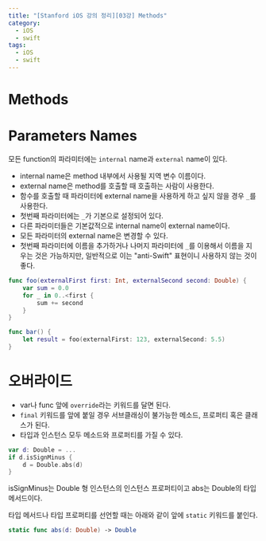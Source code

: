 ```yaml
---
title: "[Stanford iOS 강의 정리][03강] Methods"
category:
  - iOS
  - swift
tags: 
  - iOS
  - swift
---
```


# Methods

# Parameters Names

모든 function의 파라미터에는 `internal` name과 `external` name이 있다.

- internal name은 method 내부에서 사용될 지역 변수 이름이다.
- external name은 method를 호출할 때 호출하는 사람이 사용한다.
- 함수를 호출할 때 파라미터에 external name을 사용하게 하고 싶지 않을 경우 `_`를 사용한다.
- 첫번째 파라미터에는 `_`가 기본으로 설정되어 있다.
- 다른 파라미터들은 기본값적으로 internal name이 external name이다.
- 모든 파라미터의 external name은 변경할 수 있다.
- 첫번째 파라미터에 이름을 추가하거나 나머지 파라미터에 `_`를 이용해서  이름을 지우는 것은 가능하지만, 일반적으로 이는 "anti-Swift" 표현이니 사용하지 않는 것이 좋다.

```swift
func foo(externalFirst first: Int, externalSecond second: Double) {
    var sum = 0.0
    for _ in 0..<first {
        sum += second
    }
}

func bar() {
    let result = foo(externalFirst: 123, externalSecond: 5.5)
}
```

# 오버라이드

- var나 func 앞에 `override`라는 키워드를 달면 된다.
- `final` 키워드를 앞에 붙일 경우 서브클래싱이 불가능한 메소드, 프로퍼티 혹은 클래스가 된다.
- 타입과 인스턴스 모두 메소드와 프로퍼티를 가질 수 있다.

```swift
var d: Double = ...
if d.isSignMinus {
    d = Double.abs(d)
}
```
isSignMinus는 Double 형 인스턴스의 인스턴스 프로퍼티이고
abs는 Double의 타입 메서드이다.

타입 메서드나 타입 프로퍼티를 선언할 때는 아래와 같이 앞에 `static` 키워드를 붙인다.

```swift
static func abs(d: Double) -> Double
```